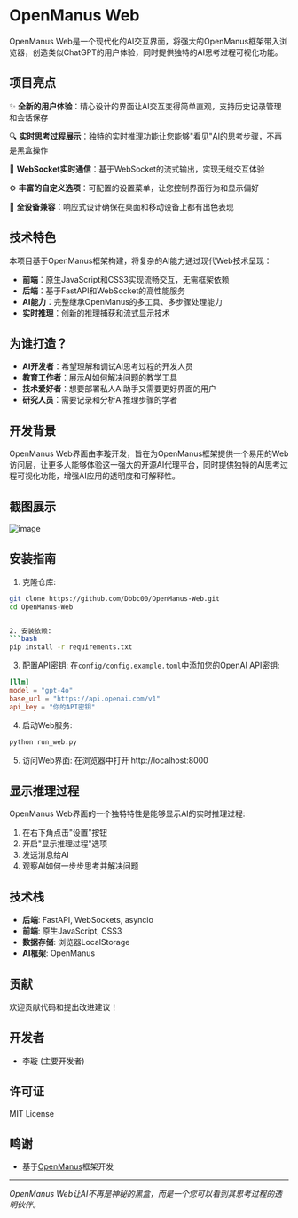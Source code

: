 # OpenManus Web

OpenManus Web是一个现代化的AI交互界面，将强大的OpenManus框架带入浏览器，创造类似ChatGPT的用户体验，同时提供独特的AI思考过程可视化功能。

## 项目亮点

✨ **全新的用户体验**：精心设计的界面让AI交互变得简单直观，支持历史记录管理和会话保存

🔍 **实时思考过程展示**：独特的实时推理功能让您能够"看见"AI的思考步骤，不再是黑盒操作

🔄 **WebSocket实时通信**：基于WebSocket的流式输出，实现无缝交互体验

⚙️ **丰富的自定义选项**：可配置的设置菜单，让您控制界面行为和显示偏好

📱 **全设备兼容**：响应式设计确保在桌面和移动设备上都有出色表现

## 技术特色

本项目基于OpenManus框架构建，将复杂的AI能力通过现代Web技术呈现：

- **前端**：原生JavaScript和CSS3实现流畅交互，无需框架依赖
- **后端**：基于FastAPI和WebSocket的高性能服务
- **AI能力**：完整继承OpenManus的多工具、多步骤处理能力
- **实时推理**：创新的推理捕获和流式显示技术

## 为谁打造？

- **AI开发者**：希望理解和调试AI思考过程的开发人员
- **教育工作者**：展示AI如何解决问题的教学工具
- **技术爱好者**：想要部署私人AI助手又需要更好界面的用户
- **研究人员**：需要记录和分析AI推理步骤的学者

## 开发背景

OpenManus Web界面由李璇开发，旨在为OpenManus框架提供一个易用的Web访问层，让更多人能够体验这一强大的开源AI代理平台，同时提供独特的AI思考过程可视化功能，增强AI应用的透明度和可解释性。

## 截图展示

![image](https://github.com/user-attachments/assets/96ef5bd1-12e6-4975-838e-422e76caed94)


## 安装指南

1. 克隆仓库:
```bash
git clone https://github.com/Dbbc00/OpenManus-Web.git
cd OpenManus-Web


2. 安装依赖:
```bash
pip install -r requirements.txt
```

3. 配置API密钥:
在`config/config.example.toml`中添加您的OpenAI API密钥:
```toml
[llm]
model = "gpt-4o"
base_url = "https://api.openai.com/v1"
api_key = "你的API密钥"
```

4. 启动Web服务:
```bash
python run_web.py
```

5. 访问Web界面:
在浏览器中打开 http://localhost:8000

## 显示推理过程

OpenManus Web界面的一个独特特性是能够显示AI的实时推理过程:

1. 在右下角点击"设置"按钮
2. 开启"显示推理过程"选项
3. 发送消息给AI
4. 观察AI如何一步步思考并解决问题

## 技术栈

- **后端**: FastAPI, WebSockets, asyncio
- **前端**: 原生JavaScript, CSS3
- **数据存储**: 浏览器LocalStorage
- **AI框架**: OpenManus

## 贡献

欢迎贡献代码和提出改进建议！

## 开发者

- 李璇 (主要开发者)

## 许可证

MIT License

## 鸣谢

- 基于[OpenManus](https://github.com/mannaandpoem/OpenManus)框架开发

---

*OpenManus Web让AI不再是神秘的黑盒，而是一个您可以看到其思考过程的透明伙伴。* 
